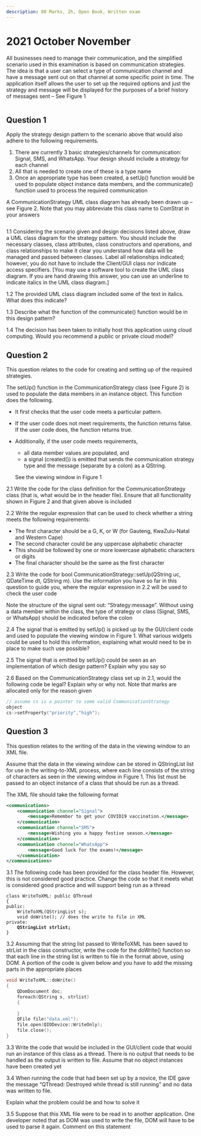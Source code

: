 ```yaml
---
description: 80 Marks, 2h, Open Book, Written exam
---
```


# 2021 October November

All businesses need to manage their communication, and the simplified scenario used in this examination is based on communication strategies. The idea is that a user can select a type of communication channel and have a message sent out on that channel at some specific point in time. The application itself allows the user to set up the required options and just the strategy and message will be displayed for the purposes of a brief history of messages sent – See Figure 1

<figure><img src="https://i.imgur.com/tn5i7kd.png" alt=""><figcaption></figcaption></figure>

## Question 1

Apply the strategy design pattern to the scenario above that would also adhere to the following requirements.

1. There are currently 3 basic strategies/channels for communication: Signal, SMS, and WhatsApp. Your design should include a strategy for each channel
2. All that is needed to create one of these is a type name
3. Once an appropriate type has been created, a setUp() function would be used to populate object instance data members, and the communicate() function used to process the required communication

A CommunicationStrategy UML class diagram has already been drawn up – see Figure 2. Note that you may abbreviate this class name to ComStrat in your answers

<figure><img src="https://i.imgur.com/82gnsBu.png" alt=""><figcaption></figcaption></figure>

1.1 Considering the scenario given and design decisions listed above, draw a UML class diagram for the strategy pattern. You should include the necessary classes, class attributes, class constructors and operations, and class relationships to make it clear you understand how data will be managed and passed between classes. Label all relationships indicated; however, you do not have to include the Client/GUI class nor indicate access specifiers. \[You may use a software tool to create the UML class diagram. If you are hand drawing this answer, you can use an underline to indicate italics in the UML class diagram.]

1.2 The provided UML class diagram included some of the text in italics. What does this indicate?

1.3 Describe what the function of the communicate() function would be in this design pattern?

1.4 The decision has been taken to initially host this application using cloud computing. Would you recommend a public or private cloud model?

## Question 2

This question relates to the code for creating and setting up of the required strategies.

The setUp() function in the CommunicationStrategy class (see Figure 2) is used to populate the data members in an instance object. This function does the following.&#x20;

* It first checks that the user code meets a particular pattern.
* If the user code does not meet requirements, the function returns false. If the user code does, the function returns true.
*   Additionally, if the user code meets requirements,&#x20;

    * all data member values are populated, and
    * a signal (created()) is emitted that sends the communication strategy type and the message (separate by a colon) as a QString.&#x20;

    See the viewing window in Figure 1

2.1 Write the code for the class definition for the CommunicationStrategy class (that is, what would be in the header file). Ensure that all functionality shown in Figure 2 and that given above is included

2.2 Write the regular expression that can be used to check whether a string meets the following requirements:

* The first character should be a G, K, or W (for Gauteng, KwaZulu-Natal and Western Cape)
* The second character could be any uppercase alphabetic character
* This should be followed by one or more lowercase alphabetic characters or digits
* The final character should be the same as the first character

2.3 Write the code for bool CommunicationStrategy::setUp(QString uc, QDateTime dt, QString m). Use the information you have so far in this question to guide you, where the regular expression in 2.2 will be used to check the user code

Note the structure of the signal sent out: “Strategy:message”. Without using a data member within the class, the type of strategy or class (Signal, SMS, or WhatsApp) should be indicated before the colon

2.4 The signal that is emitted by setUp() is picked up by the GUI/client code and used to populate the viewing window in Figure 1. What various widgets could be used to hold this information, explaining what would need to be in place to make such use possible?

2.5 The signal that is emitted by setUp() could be seen as an implementation of which design pattern? Explain why you say so

2.6 Based on the CommunicationStrategy class set up in 2.1, would the following code be legal? Explain why or why not. Note that marks are allocated only for the reason given

```cpp
// assume cs is a pointer to some valid CommunicationStrategy
object
cs->setProperty("priority","high");
```

## Question 3

This question relates to the writing of the data in the viewing window to an XML file.&#x20;

Assume that the data in the viewing window can be stored in QStringList list for use in the writing-to-XML process, where each line consists of the string of characters as seen in the viewing window in Figure 1. This list must be passed to an object instance of a class that should be run as a thread.&#x20;

The XML file should take the following format

```xml
<communications>
    <communication channel="Signal">
        <message>Remember to get your COVID19 vaccination.</message>
    </communication>
    <communication channel="SMS">
        <message>Wishing you a happy festive season.</message>
    </communication>
    <communication channel="WhatsApp">
        <message>Good luck for the exams!</message>
    </communication>
</communications>
```

3.1 The following code has been provided for the class header file. However, this is not considered good practice. Change the code so that it meets what is considered good practice and will support being run as a thread

<pre class="language-cpp"><code class="lang-cpp">class WriteToXML: public QThread
{
public:
    WriteToXML(QStringList s);
    void doWrite(); // does the write to file in XML
private:
<strong>    QStringList strlist;
</strong>}</code></pre>

3.2 Assuming that the string list passed to WriteToXML has been saved to strList in the class constructor, write the code for the doWrite() function so that each line in the string list is written to file in the format above, using DOM. A portion of the code is given below and you have to add the missing parts in the appropriate places

```cpp
void WriteToXML::doWrite()
{
    QDomDocument doc;
    foreach(QString s, strlist)
    {
    
    }
    QFile file("data.xml");
    file.open(QIODevice::WriteOnly);
    file.close();
}
```

3.3 Write the code that would be included in the GUI/client code that would run an instance of this class as a thread. There is no output that needs to be handled as the output is written to file. Assume that no object instances have been created yet

3.4 When running the code that had been set up by a novice, the IDE gave the message “QThread: Destroyed while thread is still running” and no data was written to file.&#x20;

Explain what the problem could be and how to solve it

3.5 Suppose that this XML file were to be read in to another application. One developer noted that as DOM was used to write the file, DOM will have to be used to parse it again. Comment on this statement
